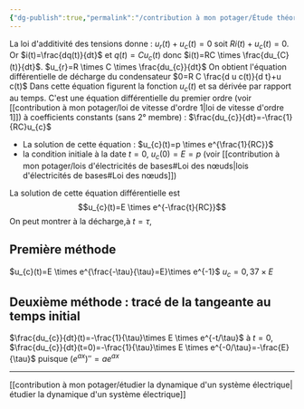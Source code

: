 ```yaml
---
{"dg-publish":true,"permalink":"/contribution à mon potager/Étude théorique de la décharge du condensateur/"}
---
```


La loi d'additivité des tensions donne : $u_{r}(t)+u_{c}(t)=0$ soit $Ri(t)+u_{c}(t)=0$.
Or $i(t)=\frac{dq(t)}{dt}$ et $q(t)=Cu_{c}(t)$ donc $i(t)=RC \times \frac{du_{C}(t)}{dt}$. 
$u_{r}=R \times C \times \frac{du_{c}}{dt}$
On obtient l'équation
différentielle de décharge du condensateur $0=R C \frac{d u c(t)}{d t}+u c(t)$
Dans cette équation figurent la fonction $u_{c}(t)$ et sa dérivée par rapport au temps. C'est une équation différentielle du premier ordre (voir [[contribution à mon potager/loi de vitesse d'ordre 1\|loi de vitesse d'ordre 1]]) à coefficients constants (sans 2° membre) : $\frac{du_{c}}{dt}=-\frac{1}{RC}u_{c}$
- La solution de cette équation : $u_{c}(t)=p \times e^{\frac{1}{RC}}$
- la condition initiale à la date $t=0$, $u_{c}(0)=E=p$ (voir [[contribution à mon potager/lois d'électricités de bases#Loi des nœuds\|lois d'électricités de bases#Loi des nœuds]])

La solution de cette équation différentielle est $$u_{c}(t)=E \times e^{-\frac{t}{RC}}$$
On peut montrer à la décharge,à $t=\tau$, 
## Première méthode
$u_{c}(t)=E \times e^{\frac{-\tau}{\tau}=E}\times e^{-1}$ 
$u_{c}=0,37 \times E$
## Deuxième méthode : tracé de la tangeante au temps initial
$\frac{du_{c}}{dt}(t)=-\frac{1}{\tau}\times E \times e^{-t/\tau}$
à $t=0$, $\frac{du_{c}}{dt}(t=0)=-\frac{1}{\tau}\times E \times e^{-0/\tau}=-\frac{E}{\tau}$ 
puisque $(e^{ax})''=ae^{ax}$

---
[[contribution à mon potager/étudier la dynamique d'un système électrique\|étudier la dynamique d'un système électrique]]